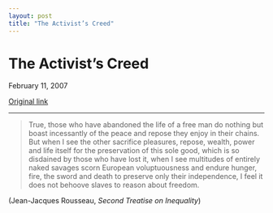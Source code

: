 ```yaml
---
layout: post
title: "The Activist’s Creed"
---
```

The Activist’s Creed
====================

February 11, 2007

[Original link](http://www.aaronsw.com/weblog/activcreed)

* * * * *

> True, those who have abandoned the life of a free man do nothing but
> boast incessantly of the peace and repose they enjoy in their chains.
> But when I see the other sacrifice pleasures, repose, wealth, power
> and life itself for the preservation of this sole good, which is so
> disdained by those who have lost it, when I see multitudes of entirely
> naked savages scorn European voluptuousness and endure hunger, fire,
> the sword and death to preserve only their independence, I feel it
> does not behoove slaves to reason about freedom.

(Jean-Jacques Rousseau, *Second Treatise on Inequality*)
